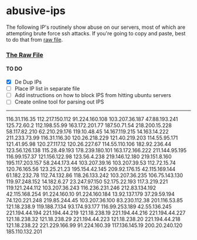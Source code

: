 # abusive-ips

The following IP's routinely show abuse on our servers, most of which are attempting brute force ssh attacks. If you're going to copy and paste, best to do that from [raw file](https://raw.githubusercontent.com/SolidServerSystems/abusive-ips/master/README.md).

### [The Raw File](https://raw.githubusercontent.com/SolidServerSystems/abusive-ips/master/README.md)


#### TO DO

- [x] De Dup IPs
- [ ] Place IP list in separate file
- [ ] Add instructions on how to block IPS from hitting ubuntu servers
- [ ] Create online tool for parsing out IPS

---

116.31.116.35
112.217.150.112
91.224.160.108
103.207.36.187
47.88.193.241
125.72.60.2
112.198.55.99
163.172.201.77
187.50.71.54
218.200.15.228
58.117.82.210
62.210.29.176
119.10.48.45
14.167.119.215
14.163.14.222
211.233.73.99
116.31.116.30
120.26.218.229
121.40.219.203
114.55.95.171
121.41.95.98
120.27.117.12
120.26.227.67
114.55.110.106
182.92.236.44
123.56.126.138
115.28.49.193
178.239.180.101
163.172.166.222
211.144.95.195
116.99.157.37
121.156.122.98
123.56.4.238
219.146.12.180
219.151.8.160
195.117.203.157
58.244.173.44
103.207.39.16
103.207.39.53
112.72.15.74
120.76.165.56
123.25.21.23
195.154.42.145
209.92.176.15
42.115.169.144
61.182.232.78
112.74.132.86
118.26.133.242
103.207.36.235
106.75.143.130
119.97.248.152
14.182.6.27
23.247.97.150
52.175.22.193
117.3.219.221
119.121.244.112
103.207.36.243
116.236.231.246
212.83.134.192
42.115.168.254
91.224.160.10
91.224.160.184
13.92.137.179
37.29.59.194
74.120.221.248
219.85.244.45
103.207.36.100
83.230.112.38
201.116.53.85
121.18.238.9
119.188.7.134
93.174.93.177
116.99.253.189
42.55.136.245
221.194.44.194
221.194.44.219
121.18.238.19
221.194.44.216
221.194.44.227
121.18.238.32
121.18.238.29
221.194.44.223
121.18.238.20
221.194.44.218
121.18.238.22
221.229.166.99
91.224.160.39
117.136.145.19
200.20.240.120
185.110.132.201

